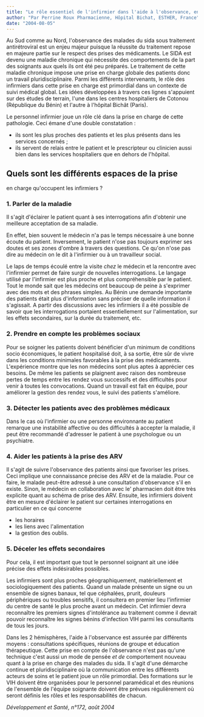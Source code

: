 ```yaml
---
title: "Le rôle essentiel de l'infirmier dans l'aide à l'observance, en particulier pour le traitement par ARV"
author: "Par Perrine Roux Pharmacienne, Hôpital Bichat, ESTHER, France"
date: "2004-08-05"
---
```


<div class="teaser"><p>Au Sud comme au Nord, l'observance des malades du sida sous traitement antirétroviral est un enjeu majeur puisque la réussite du traitement repose en majeure partie sur le respect des prises des médicaments. Le SIDA est devenu une maladie chronique qui nécessite des comportements de la part des soignants aux quels ils ont été peu préparés. Le traitement de cette maladie chronique impose une prise en charge globale des patients donc un travail pluridisciplinaire. Parmi les différents intervenants, le rôle des infirmiers dans cette prise en charge est primordial dans un contexte de suivi médical global. Les idées développées à travers ces lignes s'appuient sur des études de terrain, l'une dans les centres hospitaliers de Cotonou (République du Bénin) et l'autre à l'hôpital Bichât (Paris).</p>
<p>Le personnel infirmier joue un rôle clé dans la prise en charge de cette pathologie. Ceci émane d'une double constatation :</p>
<ul>
<li>ils sont les plus proches des patients et les plus présents dans les services concernés ;</li>
<li>ils servent de relais entre le patient et le prescripteur ou clinicien aussi bien dans les services hospitaliers que en dehors de l'hôpital.</li>
</ul></div>

## Quels sont les différents espaces de la prise  
en charge qu'occupent les infirmiers ?

### 1. Parler de la maladie

Il s'agit d'éclairer le patient quant à ses interrogations afin d'obtenir une meilleure acceptation de sa maladie.

En effet, bien souvent le médecin n'a pas le temps nécessaire à une bonne écoute du patient. Inversement, le patient n'ose pas toujours exprimer ses doutes et ses zones d'ombre à travers des questions. Ce qu'on n'ose pas dire au médecin on le dit à l'infirmier ou à un travailleur social.

Le laps de temps écoulé entre la visite _chez_ le médecin et la rencontre avec l'infirmier permet de faire surgir de nouvelles interrogations. Le langage utilisé par l'infirmier est plus proche et plus compréhensible par le patient. Tout le monde sait que les médecins ont beaucoup de peine à s'exprimer avec des mots et des phrases simples. Au Bénin une demande importante des patients était plus d'information sans préciser de quelle information il s'agissait. A partir des discussions avec les infirmiers il a été possible de savoir que les interrogations portaient essentiellement sur l'alimentation, sur les effets secondaires, sur la durée du traitement, etc.

### 2. Prendre en compte les problèmes sociaux

Pour se soigner les patients doivent bénéficier d'un minimum de conditions socio économiques, le patient hospitalisé doit, à sa sortie, être sûr de vivre dans les conditions minimales favorables à la prise des médicaments. L'expérience montre que les non médecins sont plus aptes à apprécier ces besoins. De même les patients se plaignent avec raison des nombreuse pertes de temps entre les rendez vous successifs et des difficultés pour venir à toutes les convocations. Quand un travail est fait en équipe, pour améliorer la gestion des rendez vous, le suivi des patients s'améliore.

### 3. Détecter les patients avec des problèmes médicaux

Dans le cas où l'infirmier ou une personne environnante au patient remarque une instabilité affective ou des difficultés à accepter la maladie, il peut être recommandé d'adresser le patient à une psychologue ou un psychiatre.

### 4. Aider les patients à la prise des ARV

Il s'agit de suivre l'observance des patients ainsi que favoriser les prises. Ceci implique une connaissance précise des ARV et de la maladie. Pour ce faire, le malade peut-être adressé à une consultation d'observance s'il en existe. Sinon, le médecin en collaboration avec le' pharmacien doit être très explicite quant au schéma de prise des ARV. Ensuite, les infirmiers doivent être en mesure d'éclairer le patient sur certaines interrogations en particulier en ce qui concerne

*   les horaires
*   les liens avec l'alimentation
*   la gestion des oublis.

### 5. Déceler les effets secondaires

Pour cela, il est important que tout le personnel soignant ait une idée précise des effets indésirables possibles.

Les infirmiers sont plus proches géographiquement, matériellement et sociologiquement des patients. Quand un malade présente un signe ou un ensemble de signes banaux, tel que céphalées, prurit, douleurs périphériques ou troubles sensitifs, il consultera en premier lieu l'infirmier du centre de santé le plus proche avant un médecin. Cet infirmier devra reconnaître les premiers signes d'intolérance au traitement comme il devrait pouvoir reconnaître les signes bénins d'infection VIH parmi les consultants de tous les jours.

Dans les 2 hémisphères, l'aide à l'observance est assurée par différents moyens : consultations spécifiques, réunions de groupe et éducation thérapeutique. Cette prise en compte de l'observance n'est pas qu'une technique c'est aussi un mode de pensée _et de_ comportement nouveau quant à la prise en charge des malades du sida. Il s'agit d'une démarche continue et pluridisciplinaire où la communication entre les différents acteurs de soins et le patient joue un rôle primordial. Des formations sur le VIH doivent être organisées pour le personnel paramédical et des réunions de l'ensemble de l'équipe soignante doivent être prévues régulièrement où seront définis les rôles et les responsabilités de chacun.

_Développement et Santé, n°172, août 2004_